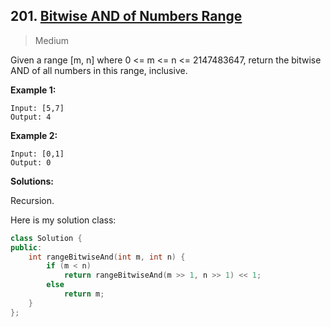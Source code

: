 ## 201. [Bitwise AND of Numbers Range](https://leetcode.com/problems/bitwise-and-of-numbers-range/)

> Medium

Given a range [m, n] where 0 <= m <= n <= 2147483647, return the bitwise AND of all numbers in this range, inclusive.

**Example 1:**

```
Input: [5,7]
Output: 4
```

**Example 2:**

```
Input: [0,1]
Output: 0
```



**Solutions:**

Recursion.

Here is my solution class:

```c++
class Solution {
public:
	int rangeBitwiseAnd(int m, int n) {
		if (m < n)
			return rangeBitwiseAnd(m >> 1, n >> 1) << 1;
		else
			return m;
	}
};
```

